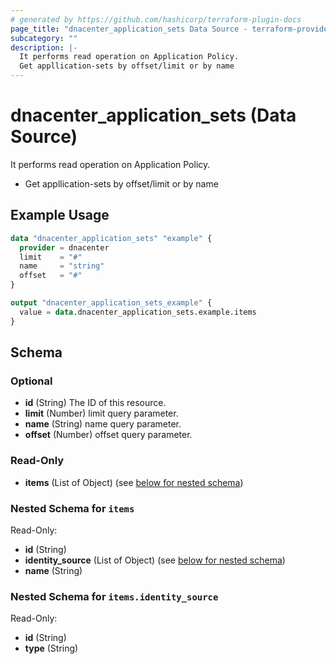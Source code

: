 ```yaml
---
# generated by https://github.com/hashicorp/terraform-plugin-docs
page_title: "dnacenter_application_sets Data Source - terraform-provider-dnacenter"
subcategory: ""
description: |-
  It performs read operation on Application Policy.
  Get appllication-sets by offset/limit or by name
---
```


# dnacenter_application_sets (Data Source)

It performs read operation on Application Policy.

- Get appllication-sets by offset/limit or by name

## Example Usage

```terraform
data "dnacenter_application_sets" "example" {
  provider = dnacenter
  limit    = "#"
  name     = "string"
  offset   = "#"
}

output "dnacenter_application_sets_example" {
  value = data.dnacenter_application_sets.example.items
}
```

<!-- schema generated by tfplugindocs -->
## Schema

### Optional

- **id** (String) The ID of this resource.
- **limit** (Number) limit query parameter.
- **name** (String) name query parameter.
- **offset** (Number) offset query parameter.

### Read-Only

- **items** (List of Object) (see [below for nested schema](#nestedatt--items))

<a id="nestedatt--items"></a>
### Nested Schema for `items`

Read-Only:

- **id** (String)
- **identity_source** (List of Object) (see [below for nested schema](#nestedobjatt--items--identity_source))
- **name** (String)

<a id="nestedobjatt--items--identity_source"></a>
### Nested Schema for `items.identity_source`

Read-Only:

- **id** (String)
- **type** (String)


